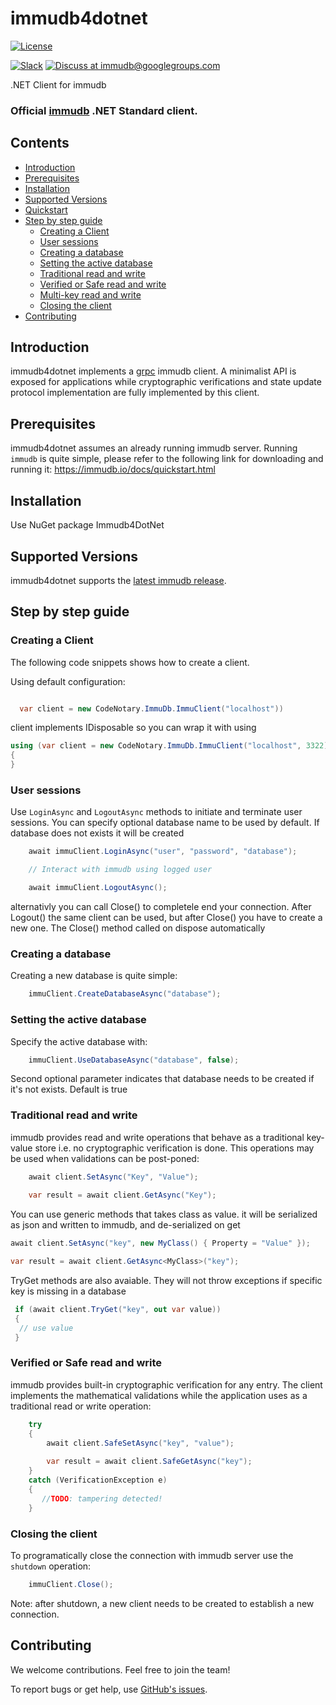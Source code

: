 # immudb4dotnet

[![License](https://img.shields.io/github/license/codenotary/immudb4dotnet)](LICENSE)

[![Slack](https://img.shields.io/badge/join%20slack-%23immutability-brightgreen.svg)](https://slack.vchain.us/)
[![Discuss at immudb@googlegroups.com](https://img.shields.io/badge/discuss-immudb%40googlegroups.com-blue.svg)](https://groups.google.com/group/immudb)

.NET Client for immudb


### Official [immudb] .NET Standard client.

[immudb]: https://grpc.io/


## Contents

- [Introduction](#introduction)
- [Prerequisites](#prerequisites)
- [Installation](#installation)
- [Supported Versions](#supported-versions)
- [Quickstart](#quickstart)
- [Step by step guide](#step-by-step-guide)
    * [Creating a Client](#creating-a-client)
    * [User sessions](#user-sessions)
    * [Creating a database](#creating-a-database)
    * [Setting the active database](#setting-the-active-database)
    * [Traditional read and write](#traditional-read-and-write)
    * [Verified or Safe read and write](#verified-or-safe-read-and-write)
    * [Multi-key read and write](#multi-key-read-and-write)
    * [Closing the client](#creating-a-database)
- [Contributing](#contributing)

## Introduction

immudb4dotnet implements a [grpc] immudb client. A minimalist API is exposed for applications while cryptographic
verifications and state update protocol implementation are fully implemented by this client.

[grpc]: https://grpc.io/
[immudb research paper]: https://immudb.io/
[immudb]: https://immudb.io/

## Prerequisites

immudb4dotnet assumes an already running immudb server. Running `immudb` is quite simple, please refer to the
following link for downloading and running it: https://immudb.io/docs/quickstart.html

## Installation

Use NuGet package Immudb4DotNet

## Supported Versions

immudb4dotnet supports the [latest immudb release].

[latest immudb release]: https://github.com/codenotary/immudb/releases/tag/v0.7.1

## Step by step guide

### Creating a Client

The following code snippets shows how to create a client.

Using default configuration:
```C# 

  var client = new CodeNotary.ImmuDb.ImmuClient("localhost"))
```

client implements IDisposable so you can wrap it with using

```C# 
using (var client = new CodeNotary.ImmuDb.ImmuClient("localhost", 3322))
{
}
```

### User sessions

Use `LoginAsync` and `LogoutAsync` methods to initiate and terminate user sessions. You can specify optional database name to be used by default. If database does not exists it will be created

```C#
    await immuClient.LoginAsync("user", "password", "database");

    // Interact with immudb using logged user

    await immuClient.LogoutAsync();
```

alternativly you can call Close() to completele end your connection. After Logout() the same client can be used, but after Close() you have to create a new one. The Close() method called on dispose automatically

### Creating a database

Creating a new database is quite simple:

```C#
    immuClient.CreateDatabaseAsync("database");
```

### Setting the active database

Specify the active database with:

```C#
    immuClient.UseDatabaseAsync("database", false);
```

Second optional parameter indicates that database needs to be created if it's not exists. Default is true

### Traditional read and write

immudb provides read and write operations that behave as a traditional
key-value store i.e. no cryptographic verification is done. This operations
may be used when validations can be post-poned:

```C#
    await client.SetAsync("Key", "Value");
    
    var result = await client.GetAsync("Key");
```

You can use generic methods that takes class as value. it will be serialized as json and written to immudb, and de-serialized on get

```C#
await client.SetAsync("key", new MyClass() { Property = "Value" });

var result = await client.GetAsync<MyClass>("key");
```

TryGet methods are also avaiable. They will not throw exceptions if specific key is missing in a database

```C#
 if (await client.TryGet("key", out var value))
 {
  // use value
 }
```

### Verified or Safe read and write

immudb provides built-in cryptographic verification for any entry. The client
implements the mathematical validations while the application uses as a traditional
read or write operation:

```C#
    try
    {
        await client.SafeSetAsync("key", "value");
    
        var result = await client.SafeGetAsync("key");
    } 
    catch (VerificationException e) 
    {
       //TODO: tampering detected!
    }
```



### Closing the client

To programatically close the connection with immudb server use the `shutdown` operation:
 
```C#
    immuClient.Close();
```

Note: after shutdown, a new client needs to be created to establish a new connection.

## Contributing

We welcome contributions. Feel free to join the team!

To report bugs or get help, use [GitHub's issues].

[GitHub's issues]: https://github.com/codenotary/immudb4dotnet/issues
